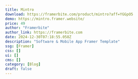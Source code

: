 ```yaml
---
title: Mintro
download: https://framerbite.com/product/mintro?aff=YGGpO5
demo: https://mintro.framer.website/
price: 49
author: "Framerbite"
author_link: https://framerbite.com
date: 2024-12-30T07:18:55.058Z
description: "Software & Mobile App Framer Template"
ssg: [Framer]
css: []
ui: []
cms: []
category: [Blog]
draft: false
---
```


